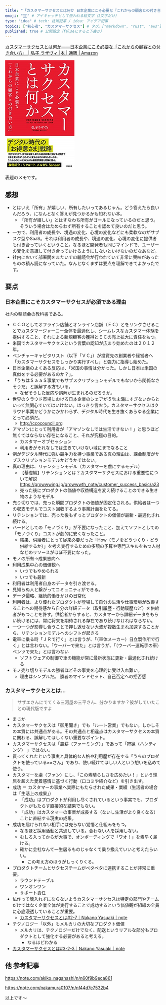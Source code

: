 ```yaml
---
title: "「カスタマーサクセスとは何か 日本企業にこそ必要な『これからの顧客との付き合い方』」を読んで、ソフトウェア開発に活きると思ったヒントの要点" # 記事のタイトル
emoji: "👨‍💼" # アイキャッチとして使われる絵文字（1文字だけ）
type: "idea" # tech: 技術記事 / idea: アイデア記事
topics: ["初心者", "カスタマーサクセス"] # タグ。["markdown", "rust", "aws"]のように指定する
published: true # 公開設定（falseにすると下書き）
---
```


[カスタマーサクセスとは何か――日本企業にこそ必要な「これからの顧客との付き合い方」 | 弘子 ラザヴィ |本 | 通販 | Amazon](https://www.amazon.co.jp/dp/4862762689)

![](/images/4862762689.01._SCLZZZZZZZ_SX500_.jpg)


表題のメモです。

## 感想

- とはいえ「所有」が嬉しい、所有したいってあるじゃん。どう答えたら良いんだろう、になんとなく答えが見つかるかも知れない本。
    - 「所有が嬉しい」とはすなわち所有がゴールになっているのだと思う。そういう場合はためらわず所有することを認めて良いのだと思う。
- 一方で、利用者の成長や、境遇の変化、心境の変化などにも柔軟なのがサブスク型やSaaS。それは利用者の成長や、境遇の変化、心境の変化に提供者も付き合っていくということ。なるほど開発者も同じマインドで、ユーザーの変化を意識して付き合っていけるようにしないといけないのだなあなど。
- 社内において部署間をまたいでの輪読会が行われていて非常に興味があったものの積ん読になっていた。なんとなくまずは要点を理解できてよかったです。


## 要点

### 日本企業にこそカスタマーサクセスが必須である理由 

社内の輪読会の教科書である。

- ＣＣＯとしてオフライン店舗とオンライン店舗（ＥＣ）とをリンクさせることでカスタマージャーニー全体を最適化し、シームレスなカスタマー体験を提供すること、それによる新規顧客の獲得とＥＣの売上拡大に責任をもつ。
- 米国でカスタマーサクセスという言葉の認知が広まり始めたのは２０１２年。
- ベンチャーキャピタリスト（以下「ＶＣ」）が投資先の創業者や経営者へ「カスタマーサクセスをしっかり実行すべし」と強力に指導し始めた。
- 日本企業のよくある反応は、「米国の事情は分かった。しかし日本は米国の真似をする必要があるのか？」。
- 「うちはＳａａＳ事業でもサブスクリプションモデルでもないから関係なさそうだ」と誤解する方もいる。
    - なぜそうした反応や誤解が生まれるのだろうか。
- 世界のクラウド市場における日本企業のシェアが５％未満にすぎないからといって無関心でいてはいけない。はっきり言おう。カスタマーサクセスはクラウド事業かどうかにかかわらず、デジタル時代を生き抜くあらゆる企業にとって必須だ。 
    - http://ccocouncil.org
- アマゾンにとって利用者が「アマゾンなしでは生活できない！」と思うほど無くてはならない存在になること、それが究極の目的。
    - カスタマーオブセッション
    - 利用者がそれなしでは生きていけない域にまでなること
- 例がデジタル時代に強い競争力を持つ事業である真の理由は、課金制度がサブスクリプションモデルかどうかではない。
- 真の理由は、リテンションモデル（カスタマーを虜にするモデル）
    - 【基礎編】リテンションとは？カスタマーサクセスにおける重要性について解説 https://growwwing.jp/growwwth_note/customer_success_basic/a23
    - 売った後にプロダクトの価値や収益構造を変え続けることのできる生き物のようなモデル
- 売り切りでは、売った瞬間プロダクトの価値が固定化される。供給者は一つの収支モデルでコスト回収するよう事業計画をたてる。
- リテンションでは、売った後もずっとプロダクトの価値が最新・最適化され続ける。
- ハードとしての「モノづくり」が不要になったこと、加えてソフトとしての「モノづくり」コストが劇的に安くなったこと。
    - 結果、供給者にとって従来必要だった「How（モノをどうつくり・どう供給するか）」を考え実行するための多額の予算や専門スキルをもつ人材などのリソースがほぼ不要になった。
- モノの所有→成果志向へ
- 利用成果中心の価値観へ
    - いつでもやめられる
    - いつでも最新
- 利用者は利用者自身のデータを引き渡せる。
- 見知らぬ人と繋がってコミュニティができる。
- データ侵略、継続的働きかけの日常化
- 利用者は、より優れたプロダクトが登場して自分の生活や仕事環境が改善することへの期待感から自分の詳細データ（取引履歴・行動履歴など）を供給者がもつことを許す。供給者からすると、カスタマーから詳細データをもらい続けるには、常に将来を期待される存在であり続けなければならない。
- 一つ一つが影響し合うことで押し返せない大波が複数生まれ加速することから、リテンションモデルへのシフトが起きる
- 電車に乗る時「ＪＲで行く」とは言うが、「（車体メーカー）日立製作所で行く」とは言わない。「ウーバーで来た」とは言うが、「（ウーバー運転手の車）ベンツで来た」とは言わない
    - ソフトウェアの制御で車の機能が常に最新状態に更新・最適化され続ける
- モノ売り切りモデルの勝者ほどその事実を心理的に受け入れ難い。
    - 理由はシンプルだ。 勝者のマインドセット、自己否定への拒否感


### カスタマーサクセスとは…

> サザエさんにでてくる三河屋の三平さん、分かりますか？彼がしていたことの現代版ですよ

- まじか
- カスタマーサクセスは「御用聞き」でも「ルート営業」でもない。しかしその本質には共通点がある。その共通点と相違点はカスタマーサクセスの本質に関わる、誤解してほしくない重要なポイント。
- カスタマーサクセスは「農耕（ファーミング）」であって「狩猟（ハンティング） 」ではない。
- 買ってくれたという事実と具体的な人格や利用歴が存在する「うちのプロダクトを使っている××さん」であり、使い続けてほしい人という想いを込めて使う。
- カスタマーを虜（ファン）にし、「この素晴らしさを広めたい！」という理屈を超えた愛着感情に基づく行動（口コミや紹介など）を引き出す。
- 成功 ＝ カスタマーの事業へ実際にもたらされた成果・業績（生活者の場合は「生活上の成果」）
    - 「成功」はプロダクトが利用し尽くされているという事実でも、プロダクトがもたらす直接的な結果でもない。
    - 「成功」はカスタマーの事業が成長する（ないし生活がより良くなる）ことに直結する現実の成果。
- 成功を届けられない相手には売らない覚悟と仕組みをもつ。
    - なるほど採用活動と共通している。合わない人を採用しない。
    - むしろ入ってからが大事で、オンボーディングで「ワオ！」を素早く届ける。
    - 確かに会社なんて一生居るものじゃなくて乗り換えていいと考えたらいい。
        - この考え方のほうがしっくりくる。
- プロダクトチームとサクセスチームがベタベタに連携することが非常に重要。
    - ラウンドテーブル
    - ワンオンワン
    - サポート責任
- 仏作って魂入れずにならないようカスタマーサクセスは特定の部門やチームだけではなく企業全体が実行することで成功するという価値観が組織の全員に心底浸透していることが重要。
    - [カスタマーサクセスとは#2-7｜Nakano Yasuaki｜note](https://note.com/yasu_nakano/n/ncfdd8c620641)
- テクノロジー「以外」もメルカリの大切なプロダクト価値
    - メルカリは、テクノロジーだけでなく、配送というリアルな部分もプロダクトとして強化する必要があると考える。
        - なるほどわかる
- [カスタマーサクセスとは#3-2-3｜Nakano Yasuaki｜note](https://note.com/yasu_nakano/n/na2db1269f6d5)


## 他 参考記事

https://note.com/akiko_nagahashi/n/n60f9b9eca861

https://note.com/nakamura0107/n/nf44d7e7532b4


以上です～
